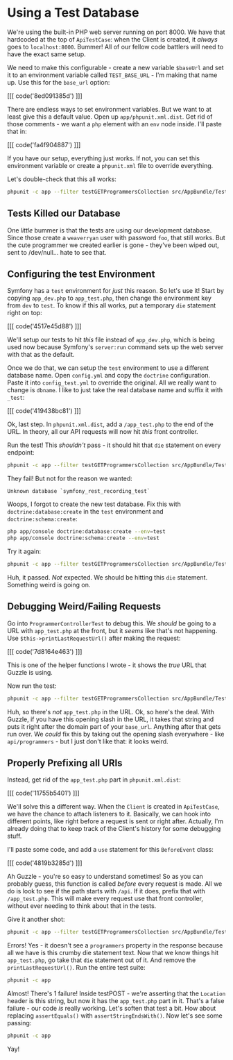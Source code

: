 # Using a Test Database

We're using the built-in PHP web server running on port 8000. We
have that hardcoded at the top of `ApiTestCase`: when the Client is
created, it *always* goes to `localhost:8000`. Bummer! All of our fellow
code battlers will need to have the exact same setup.

We need to make this configurable - create a new variable `$baseUrl` and set it
to an environment variable called `TEST_BASE_URL` - I'm making that name
up. Use this for the `base_url` option:

[[[ code('8ed091385d') ]]]

There are endless ways to set environment variables. But we want to at least
give this a default value. Open up `app/phpunit.xml.dist`. Get rid of those
comments - we want a `php` element with an `env` node inside. I'll paste
that in:

[[[ code('fa4f904887') ]]]

If you have our setup, everything just works. If not, you can 
set this environment variable or create a `phpunit.xml` file 
to override everything.

Let's double-check that this all works:

```bash
phpunit -c app --filter testGETProgrammersCollection src/AppBundle/Tests/Controller/Api/ProgrammerControllerTest.php
```

## Tests Killed our Database

One *little* bummer is that the tests are using our development database.
Since those create a `weaverryan` user with password `foo`, that still works.
But the cute programmer we created earlier is gone - they've been wiped out,
sent to /dev/null... hate to see that.

## Configuring the test Environment

Symfony has a `test` environment for *just* this reason. So let's use it!
Start by copying `app_dev.php` to `app_test.php`, then change the environment
key from `dev` to `test`. To know if this all works, put a temporary
`die` statement right on top:

[[[ code('4517e45d88') ]]]

We'll setup our tests to hit *this* file instead of `app_dev.php`, which
is being used now because Symfony's `server:run` command sets up the web
server with that as the default.

Once we do that, we can setup the `test` environment to use a different database
name. Open `config.yml` and copy the `doctrine` configuration. Paste it
into `config_test.yml` to override the original. All we really want to
change is `dbname`. I like to just take the real database name and suffix
it with `_test`:

[[[ code('419438bc81') ]]]

Ok, last step. In `phpunit.xml.dist`, add a `/app_test.php` to the end of
the URL. In theory, all our API requests will now hit *this* front controller.

Run the test! This *shouldn't* pass - it should hit that `die`
statement on every endpoint:

```bash
phpunit -c app --filter testGETProgrammersCollection src/AppBundle/Tests/Controller/Api/ProgrammerControllerTest.php
```

They fail! But not for the reason we wanted:

    Unknown database `symfony_rest_recording_test`

Woops, I forgot to create the new test database. Fix this with 
`doctrine:database:create` in the `test` environment and `doctrine:schema:create`:

```bash
php app/console doctrine:database:create --env=test
php app/console doctrine:schema:create --env=test
```

Try it again:

```bash
phpunit -c app --filter testGETProgrammersCollection src/AppBundle/Tests/Controller/Api/ProgrammerControllerTest.php
```

Huh, it passed. *Not* expected. We should be hitting this `die` statement.
Something weird is going on.

## Debugging Weird/Failing Requests

Go into `ProgrammerControllerTest` to debug this. We *should* be going to
a URL with `app_test.php` at the front, but it *seems* like that's not happening.
Use `$this->printLastRequestUrl()` after making the request:

[[[ code('7d8164e463') ]]]

This is one of the helper functions I wrote - it shows the *true* URL that
Guzzle is using.

Now run the test:

```bash
phpunit -c app --filter testGETProgrammersCollection src/AppBundle/Tests/Controller/Api/ProgrammerControllerTest.php
```

Huh, so there's *not* `app_test.php` in the URL. Ok, so here's the deal.
With Guzzle, if you have this opening slash in the URL, it takes that string
and puts it right after the domain part of your `base_url`. Anything after
that gets run over. We *could* fix this by taking out the opening slash
everywhere - like `api/programmers` - but I just don't like that: it looks
weird.

## Properly Prefixing all URIs

Instead, get rid of the `app_test.php` part in `phpunit.xml.dist`:

[[[ code('11755b5401') ]]]

We'll solve this a different way. When the `Client` is created in `ApiTestCase`,
we have the chance to attach listeners to it. Basically, we can hook into
different points, like right before a request is sent or right after. Actually,
I'm already doing that to keep track of the Client's history for some debugging
stuff.

I'll paste some code, and add a `use` statement for this `BeforeEvent` class:

[[[ code('4819b3285d') ]]]

Ah Guzzle - you're so easy to understand sometimes! So as you can probably
guess, this function is called *before* every request is made. All we do
is look to see if the path starts with `/api`. If it does, prefix that with
`/app_test.php`. This will make every request use that front controller,
without ever needing to think about that in the tests.

Give it another shot:

```bash
phpunit -c app --filter testGETProgrammersCollection src/AppBundle/Tests/Controller/Api/ProgrammerControllerTest.php
```

Errors! Yes - it doesn't see a `programmers` property in the response because
all we have is this crumby die statement text. Now that we know things hit
`app_test.php`, go take that `die` statement out of it. And remove the
`printLastRequestUrl()`. Run the entire test suite:

```bash
phpunit -c app
```

Almost! There's 1 failure! Inside testPOST - we're asserting that the `Location`
header is this string, but now it has the `app_test.php` part in it. That's
a false failure - our code *is* really working. Let's soften that test a bit.
How about replacing `assertEquals()` with `assertStringEndsWith()`. Now
let's see some passing:

```bash
phpunit -c app
```

Yay!
